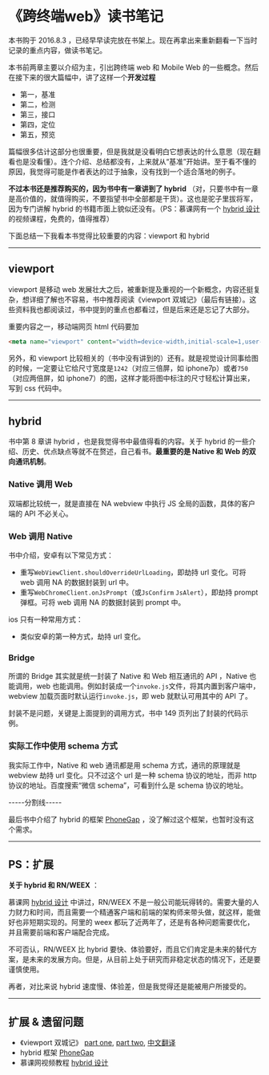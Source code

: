 # 《跨终端web》读书笔记

本书购于 2016.8.3 ，已经早早读完放在书架上。现在再拿出来重新翻看一下当时记录的重点内容，做读书笔记。

本书前两章主要以介绍为主，引出跨终端 web 和 Mobile Web 的一些概念。然后在接下来的很大篇幅中，讲了这样一个**开发过程**

- 第一，基准
- 第二，检测
- 第三，接口
- 第四，定位
- 第五，预览

篇幅很多估计这部分也很重要，但是我就是没看明白它想表达的什么意思（现在翻看也是没看懂）。连个介绍、总结都没有，上来就从“基准”开始讲。至于看不懂的原因，我觉得可能是作者表达的过于抽象，没有找到一个适合落地的例子。

**不过本书还是推荐购买的，因为书中有一章讲到了 hybrid** （对，只要书中有一章是高价值的，就值得购买，不要指望书中全部都是干货）。这也是驼子里拔将军，因为专门讲解 hybrid 的书籍市面上貌似还没有。（PS：慕课网有一个 [hybrid 设计](https://www.imooc.com/learn/850) 的视频课程，免费的，值得推荐）

下面总结一下我看本书觉得比较重要的内容：viewport 和 hybrid

----

## viewport

viewport 是移动 web 发展壮大之后，被重新提及重视的一个新概念，内容还挺复杂，想详细了解也不容易，书中推荐阅读《viewport 双城记》（最后有链接）。这些资料我也都阅读过，书中提到的重点也都看过，但是后来还是忘记了大部分。

重要内容之一，移动端网页 html 代码要加

```html
<meta name="viewport" content="width=device-width,initial-scale=1,user-scalable=no">
```

另外，和 viewport 比较相关的（书中没有讲到的）还有。就是视觉设计同事给图的时候，一定要让它给尺寸宽度是`1242`（对应三倍屏，如 iphone7p）或者`750`（对应两倍屏，如 iphone7）的图，这样才能将图中标注的尺寸轻松计算出来，写到 css 代码中。

----

## hybrid

书中第 8 章讲 hybrid ，也是我觉得书中最值得看的内容。关于 hybrid 的一些介绍、历史、优点缺点等就不在赘述，自己看书。**最重要的是 Native 和 Web 的双向通讯机制**。

### Native 调用 Web

双端都比较统一，就是直接在 NA webview 中执行 JS 全局的函数，具体的客户端的 API 不必关心。

### Web 调用 Native

书中介绍，安卓有以下常见方式：

- 重写`WebViewClient.shouldOverrideUrlLoading`，即劫持 url 变化。可将 web 调用 NA 的数据封装到 url 中。
- 重写`WebChromeClient.onJsPrompt`（或`JsConfirm` `JsAlert`），即劫持 prompt 弹框。可将 web 调用 NA 的数据封装到 prompt 中。

ios 只有一种常用方式：

- 类似安卓的第一种方式，劫持 url 变化。

### Bridge

所谓的 Bridge 其实就是统一封装了 Native 和 Web 相互通讯的 API ，Native 也能调用，web 也能调用。例如封装成一个`invoke.js`文件，将其内置到客户端中，webview 加载页面时默认运行`invoke.js`，即 web 就默认可用其中的 API 了。

封装不是问题，关键是上面提到的调用方式，书中 149 页列出了封装的代码示例。

### 实际工作中使用 schema 方式

我实际工作中，Native 和 web 通讯都是用 schema 方式，通讯的原理就是 webview 劫持 url 变化。只不过这个 url 是一种 schema 协议的地址，而非 http 协议的地址。百度搜索“微信 schema”，可看到什么是 schema 协议的地址。

-----分割线-----

最后书中介绍了 hybrid 的框架 [PhoneGap](https://github.com/sintaxi/phonegap) ，没了解过这个框架，也暂时没有这个需求。

-----

## PS：扩展

**关于 hybrid 和 RN/WEEX** ：

慕课网 [hybrid 设计](https://www.imooc.com/learn/850) 中讲过，RN/WEEX 不是一般公司能玩得转的。需要大量的人力财力和时间，而且需要一个精通客户端和前端的架构师来带头做，就这样，能做好也非短期实现的。阿里的 weex 都玩了近两年了，还是有各种问题需要优化，并且需要前端和客户端配合完成。

不可否认，RN/WEEX 比 hybrid 要快、体验要好，而且它们肯定是未来的替代方案，是未来的发展方向。但是，从目前上处于研究而非稳定状态的情况下，还是要谨慎使用。

再者，对比来说 hybrid 速度慢、体验差，但是我觉得还是能被用户所接受的。

----

## 扩展 & 遗留问题

- 《viewport 双城记》 [part one](https://www.quirksmode.org/mobile/viewports.html), [part two](https://www.quirksmode.org/mobile/viewports2.html), [中文翻译](http://ju.outofmemory.cn/entry/73169)
- hybrid 框架 [PhoneGap](https://github.com/sintaxi/phonegap) 
- 慕课网视频教程 [hybrid 设计](https://www.imooc.com/learn/850) 
